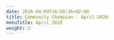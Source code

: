 ```yaml
---
date: 2016-04-09T16:50:16+02:00
title: Community Champion - April 2020
menuTitle: April 2020
weight: 2
---
```



